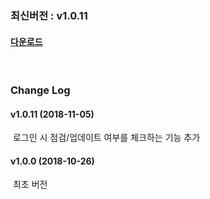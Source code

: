 ### 최신버전 :  v1.0.11

#### [다운로드](https://kr.object.ncloudstorage.com/itsb/sdk/GamePotSDK_Android_1105.zip)

<br/>

### Change Log

#### v1.0.11 (2018-11-05)

​	로그인 시 점검/업데이트 여부를 체크하는 기능 추가

#### v1.0.0 (2018-10-26)

​	최초 버전

